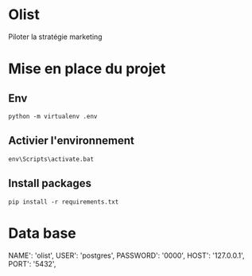 # Olist
Piloter la stratégie marketing

# Mise en place du projet

## Env
`python -m virtualenv .env`

## Activier l'environnement
`env\Scripts\activate.bat`

## Install packages
`pip install -r requirements.txt`


# Data base 

NAME': 'olist', 
USER': 'postgres',
PASSWORD': '0000',
HOST': '127.0.0.1', 
PORT': '5432',

